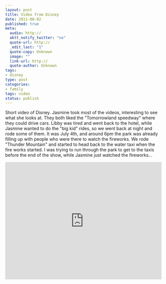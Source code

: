 ```yaml
--- 
layout: post
title: Video from Disney
date: 2011-08-02
published: true
meta: 
  audio: http://
  aktt_notify_twitter: "no"
  quote-url: http://
  _edit_last: "1"
  quote-copy: Unknown
  image: ""
  link-url: http://
  quote-author: Unknown
tags: 
- disney
type: post
categories: 
- family
tags: video
status: publish
---
```

Short video of Disney.  Jasmine took most of the videos, interesting to see what she looks at.  They both liked the "Tomorrowland speedway" where they could drive cars.  Libby was tired and went back to the hotel, while Jasmine wanted to do the "big kid" rides, so we went back at night and rode some of them.  It was July 4th, and around 6pm the park was already filling up with people who were there to watch the fireworks.  We rode "Thunder Mountain" and started to head back to the water taxi when the fire works started.  I was trying to run through the park to get to the taxis before the end of the show, while Jasmine just watched the fireworks...

<iframe src="http://player.vimeo.com/video/27119216?title=0&amp;byline=0&amp;color=0" frameborder="0" height="375" width="500"></iframe>
